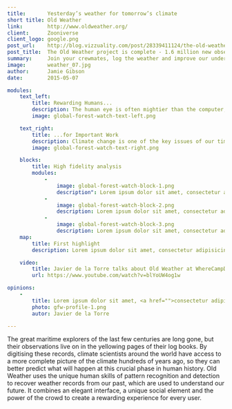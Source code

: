 ```yaml
---
title:       Yesterday’s weather for tomorrow’s climate
short title: Old Weather
link:        http://www.oldweather.org/
client:      Zooniverse
client_logo: google.png
post_url:    http://blog.vizzuality.com/post/28339411124/the-old-weather-project-is-complete-1-6-million
post_title:  The Old Weather project is complete - 1.6 million new observations 
summary:     Join your crewmates, log the weather and improve our understanding of climate change. You might make a Lieutenant one day ;)
image:       weather_07.jpg
author:      Jamie Gibson
date:        2015-05-07

modules:
    text_left:
        title: Rewarding Humans...
        description: The human eye is often mightier than the computer; recognising patterns in hand writing is second nature to us, but sometimes extremely difficult for computers. To get hundreds or thousands of people to lend their eyes and pattern recognition talents, we needed to build a rewarding experience. The beautiful visualisations and the social recognition of efforts keep people on board.  
        image: global-forest-watch-text-left.png

    text_right:
        title: ...for Important Work
        description: Climate change is one of the key issues of our time. Contributing to the science and our understanding of it could help improve our models, so we can prepare for what’s to come. 
        image: global-forest-watch-text-right.png

    blocks:
        title: High fidelity analysis
        modules:
            -
                image: global-forest-watch-block-1.png
                description": Lorem ipsum dolor sit amet, consectetur adipisicing elit, sed do eiusmod tempor incididunt ut labore et dolore magna aliqua.
            -
                image: global-forest-watch-block-2.png
                description: Lorem ipsum dolor sit amet, consectetur adipisicing elit, sed do eiusmod tempor incididunt ut labore et dolore magna aliqua.
            -
                image: global-forest-watch-block-3.png
                description: Lorem ipsum dolor sit amet, consectetur adipisicing elit, sed do eiusmod tempor incididunt ut labore et dolore magna aliqua.
    map:
        title: First highlight
        description: Lorem ipsum dolor sit amet, consectetur adipisicing elit, sed do eiusmod tempor incididunt ut labore et dolore magna aliqua. Ut enim ad minim veniam, quis nostrud exercitation ullamco laboris nisi ut aliquip ex ea commodo consequat. Duis aute irure dolor in reprehenderit in voluptate velit esse cillum dolore eu fugiat nulla pariatur. Excepteur sint occaecat cupidatat non proident, sunt in culpa qui officia deserunt mollit anim id est laborum.

    video:
        title: Javier de la Torre talks about Old Weather at WhereCampDC
        url: https://www.youtube.com/watch?v=blYoUW4og1w

opinions:
    -
        title: Lorem ipsum dolor sit amet, <a href="">consectetur adipisicing</a> elit, sed do eiusmod tempor incididunt.
        photo: gfw-profile-1.png
        autor: Javier de la Torre

---
```

The great maritime explorers of the last few centuries are long gone, but their observations live on in the yellowing pages of their log books. By digitising these records, climate scientists around the world have access to a more complete picture of the climate hundreds of years ago, so they can better predict what will happen at this crucial phase in human history. Old Weather uses the unique human skills of pattern recognition and detection to recover weather records from our past, which are used to understand our future. It combines an elegant interface, a unique social element and the power of the crowd to create a rewarding experience for every user. 
